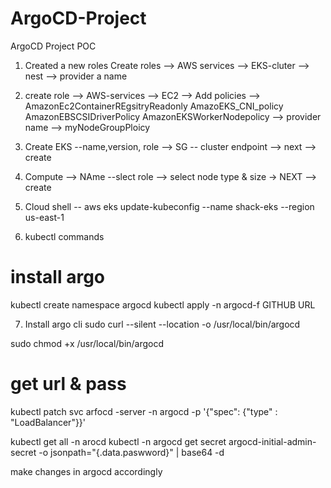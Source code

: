 # ArgoCD-Project
ArgoCD Project POC 
1. Created a new roles
Create roles --> AWS services --> EKS-cluter --> nest --> 
provider a name

2. create role --> 
AWS-services --> EC2 --> Add policies --> 
AmazonEc2ContainerREgsitryReadonly
AmazoEKS_CNI_policy
AmazonEBSCSIDriverPolicy
AmazonEKSWorkerNodepolicy
--> provider name --> myNodeGroupPloicy

3. Create EKS --name,version, role --> SG
-- cluster endpoint --> next --> create

4. Compute --> NAme --slect role --> select node type & size -> NEXT --> create

5. Cloud shell --
aws eks update-kubeconfig --name shack-eks --region us-east-1

6. kubectl commands
# install argo
kubectl create  namespace argocd
kubectl apply -n argocd-f
GITHUB URL

7. Install argo cli
sudo curl --silent --location -o /usr/local/bin/argocd

sudo chmod +x /usr/local/bin/argocd


# get url & pass
kubectl patch svc arfocd -server -n argocd -p '{"spec": {"type" : "LoadBalancer"}}'

kubectl get all -n arocd
kubectl -n argocd get secret argocd-initial-admin-secret -o jsonpath="{.data.paswword}" | base64 -d

make changes in argocd accordingly




